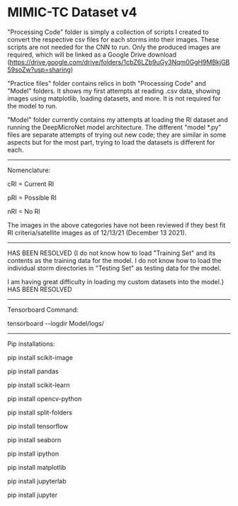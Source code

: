 # MIMIC-TC Dataset v4

"Processing Code" folder is simply a collection of scripts I created to convert the respective csv files for each storms into their images.
These scripts are not needed for the CNN to run.  Only the produced images are required, which will be linked as a Google Drive download (https://drive.google.com/drive/folders/1cbZ6LZb9uGy3Nqm0GgH9MBkjGB59soZw?usp=sharing)

"Practice files" folder contains relics in both "Processing Code" and "Model" folders.  It shows my first attempts at reading .csv data, 
showing images using matplotlib, loading datasets, and more.  It is not required for the model to run.

"Model" folder currently contains my attempts at loading the RI dataset and running the DeepMicroNet model architecture.
The different "model *.py" files are separate attempts of trying out new code; they are similar in some aspects but for the most part, trying to load the datasets is different for each.

-------------------------------------------------------------------------------------------------------------------------------------------------------------

Nomenclature:

cRI = Current RI

pRI = Possible RI

nRI = No RI

The images in the above categories have not been reviewed if they best fit RI criteria/satellite images as of 12/13/21 (December 13 2021).

-------------------------------------------------------------------------------------------------------------------------------------------------------------

HAS BEEN RESOLVED
{I do not know how to load "Training Set" and its contents as the training data for the model.
I do not know how to load the individual storm directories in "Testing Set" as testing data for the model.

I am having great difficulty in loading my custom datasets into the model.}
HAS BEEN RESOLVED

-------------------------------------------------------------------------------------------------------------------------------------------------------------

Tensorboard Command:

tensorboard --logdir Model/logs/

-------------------------------------------------------------------------------------------------------------------------------------------------------------

Pip installations:

pip install scikit-image

pip install pandas

pip install scikit-learn

pip install opencv-python

pip install split-folders

pip install tensorflow

pip install seaborn

pip install ipython

pip install matplotlib

pip install jupyterlab

pip install jupyter
